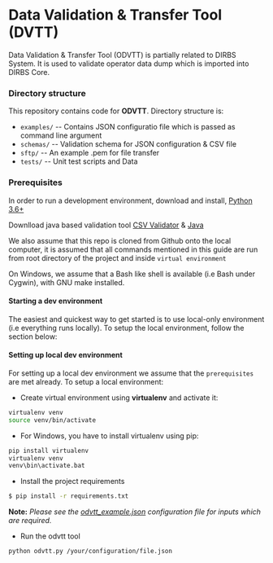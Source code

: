 # Data Validation & Transfer Tool (DVTT)
Data Validation & Transfer Tool (ODVTT) is partially related to DIRBS System. It is used to validate operator 
data dump which is imported into DIRBS Core.

### Directory structure

This repository contains code for **ODVTT**. Directory structure is:

* ``examples/`` -- Contains JSON configuratio file which is passed as command line argument
* ``schemas/`` -- Validation schema for JSON configuration & CSV file
* ``sftp/`` -- An example .pem for file transfer
* ``tests/`` -- Unit test scripts and Data

### Prerequisites
In order to run a development environment, download and install, [Python 3.6+](https://www.python.org/downloads/)

Downlload java based validation tool [CSV Validator](https://github.com/digital-preservation/csv-validator/tree/master/csv-validator-cmd)
& [Java](https://www.java.com/en/download/) 

We also assume that this repo is cloned from Github onto the local computer, it is assumed that 
all commands mentioned in this guide are run from root directory of the project and inside
```virtual environment```

On Windows, we assume that a Bash like shell is available (i.e Bash under Cygwin), with GNU make installed.

#### Starting a dev environment
The easiest and quickest way to get started is to use local-only environment (i.e everything runs locally). To setup 
the local environment, follow the section below:

#### Setting up local dev environment
For setting up a local dev environment we assume that the ```prerequisites``` are met already. To setup a local 
environment:
* Create virtual environment using **virtualenv** and activate it:
```bash
virtualenv venv
source venv/bin/activate
```
*   For Windows, you have to install virtualenv using pip:
```bash
pip install virtualenv
virtualenv venv
venv\bin\activate.bat
```

* Install the project requirements
```bash
$ pip install -r requirements.txt
```

**Note:** _Please see the [odvtt_example.json](examples/odvtt_example.json) configuration file for inputs which are required._

* Run the odvtt tool
```bash
python odvtt.py /your/configuration/file.json
```
